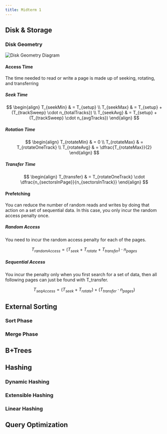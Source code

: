 ```yaml
---
title: Midterm 1
---
```


## Disk & Storage

### Disk Geometry

![Disk Geometry Diagram](https://media.licdn.com/dms/image/C4E12AQEuLcYzzAW3xQ/article-cover_image-shrink_600_2000/0/1520227022449?e=2147483647&v=beta&t=ZlkUHLnTSqHZuCX49hQcjyK9UutS6jQSQIH8KXWmbkQ)

#### Access Time
The time needed to read or write a page is made up of seeking, rotating, and transferring

##### Seek Time
$$
\begin{align}
    T_{seekMin} & = T_{setup} \\
    T_{seekMax} & = T_{setup} + (T_{trackSweep} \cdot  n_{totalTracks}) \\
    T_{seekAvg} & = T_{setup} + (T_{trackSweep} \cdot n_{avgTracks})
\end{align}
$$

##### Rotation Time
$$
\begin{align}
    T_{rotateMin} & = 0 \\
    T_{rotateMax} & = T_{rotateOneTrack} \\
    T_{rotateAvg} & = \dfrac{T_{rotateMax}}{2}
\end{align}
$$

##### Transfer Time
$$
\begin{align}
    T_{transfer} & = T_{rotateOneTrack} \cdot \dfrac{n_{sectorsInPage}}{n_{sectorsInTrack}}
\end{align}
$$

#### Prefetching
You can reduce the number of random reads and writes by doing that action on a set of sequential data. In this case, you only incur the random access penalty once. 

##### Random Access
You need to incur the random access penalty for each of the pages.

$$
    T_{randomAccess} = (T_{seek} + T_{rotate} + T_{transfer}) \cdot n_{pages}
$$

##### Sequential Access
You incur the penalty only when you first search for a set of data, then all following pages can just be found with T_transfer.

$$
    T_{seqAccess} = (T_{seek} + T_{rotate}) + (T_{transfer} \cdot n_{pages})
$$

## External Sorting

### Sort Phase

### Merge Phase

## B+Trees

## Hashing

### Dynamic Hashing

### Extensible Hashing

### Linear Hashing

## Query Optimization

